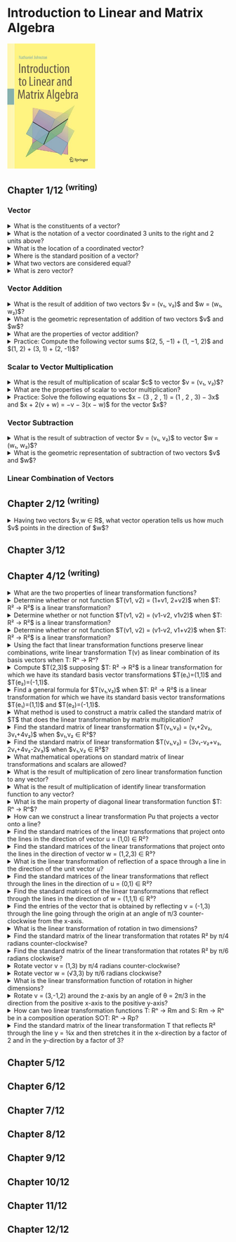 # Introduction to Linear and Matrix Algebra
<img src="../covers/9783030528119.jpg" width="200"/>

## Chapter 1/12 <sup>(writing)</sup>

### Vector

<details>
<summary>What is the constituents of a vector?</summary>

> A vector is an ordered list of numbers like $(3, 1)$.

> Origins:
> - Introduction to Linear and Matrix Algebra - Chapter 1
> - https://youtu.be/ea6p2eb7mTQ?feature=shared

> References:
---
</details>

<details>
<summary>What is the notation of a vector coordinated 3 units to the right and 2 units above?</summary>

> ```math
> v = (3, 2)
> ``````

> Origins:
> - Introduction to Linear and Matrix Algebra - Chapter 1
> - https://youtu.be/ea6p2eb7mTQ?feature=shared

> References:
---
</details>

<details>
<summary>What is the location of a coordinated vector?</summary>

> The coordinates or entries of a vector only tell us how far the vector
> stretches in the x- and y-directions; not where it is located.

> Origins:
> - Introduction to Linear and Matrix Algebra - Chapter 1
> - https://youtu.be/ea6p2eb7mTQ?feature=shared

> References:
---
</details>

<details>
<summary>Where is the standard position of a vector?</summary>

> We usually position vectors so their tail is located at the origin.

> Origins:
> - Introduction to Linear and Matrix Algebra - Chapter 1
> - https://youtu.be/ea6p2eb7mTQ?feature=shared

> References:
---
</details>

<details>
<summary>What two vectors are considered equal?</summary>

> Vectors having same length and direction are equal.

> Origins:
> - Introduction to Linear and Matrix Algebra - Chapter 1
> - https://youtu.be/ea6p2eb7mTQ?feature=shared

> References:
---
</details>

<details>
<summary>What is zero vector?</summary>

> $(0, 0)$ denoted by 0 arrowed.

> Origins:
> - Introduction to Linear and Matrix Algebra - Chapter 1
> - https://youtu.be/ea6p2eb7mTQ?feature=shared

> References:
---
</details>

### Vector Addition

<details>
<summary>What is the result of addition of two vectors $v = (v₁, v₂)$ and $w = (w₁, w₂)$?</summary>

> Sum vectors can be calculated by summing two vectors entry-wise.
>
> $v + w = (v₁ + w₁, v₂ + w₂)$

> Origins:
> - Introduction to Linear and Matrix Algebra - Chapter 1
> - https://youtu.be/ea6p2eb7mTQ?feature=shared

> References:
---
</details>

<details>
<summary>What is the geometric representation of addition of two vectors $v$ and $w$?</summary>

> If $v$ and $w$ are positioned so that the tail of $w$ is located at the same
> point as the head of $v$, then $v + w$ represents the total displacement
> accrued by following $v$ and then following $w$.
>
> If we instead work entirely with vectors in standard position, then $v + w$
> is the vector that points along the diagonal between sides $v$ and $w$ of a
> parallelogram.

> Origins:
> - Introduction to Linear and Matrix Algebra - Chapter 1
> - https://youtu.be/ea6p2eb7mTQ?feature=shared

> References:
---
</details>

<details>
<summary>What are the properties of vector addition?</summary>

> Suppose $v, w, x ∈ R^n$ are vectors. Then the following properties hold:
>
> - Commutativity: $v + w = w + v$
> - Associativity: $(v + w) + x = v + (w + x)$

> Origins:
> - Introduction to Linear and Matrix Algebra - Chapter 1

> References:
---
</details>

<details>
<summary>Practice: Compute the following vector sums $(2, 5, −1) + (1, −1, 2)$ and $(1, 2) + (3, 1) + (2, -1)$?</summary>

> **Solution:**
>
> 1. $(2, 5, −1) + (1, −1, 2) = (2 + 1, 5 − 1, −1 + 2) = (3, 4, 1)$
> 2. $(1, 2) + (3, 1) + (2, −1) = (1 + 3 + 2, 2 + 1 − 1) = (6, 2)$

> Origins:
> - Introduction to Linear and Matrix Algebra - Chapter 1

> References:
---
</details>

### Scalar to Vector Multiplication

<details>
<summary>What is the result of multiplication of scalar $c$ to vector $v = (v₁, v₂)$?</summary>

> Suppose $v = (v_1 , v_2 , ... , v_n) \in R^n$ is a vector and $c \in R$ is a
> scalar. Then their scalar multiplication, denoted by $cv$, is the vector:
>
> $cv = (cv_1 , cv_2 , cv_3 , ... , cv_n)$
>
> Scalar multiplication can be used to scale vectors, stretching them when
> multiplied to $c > 1$ and compressed when multiplied to $c < 1$ and $c > 0$.
>
> If $c = 0$ then $cv$ is the zero vector, all of whose entries are $0$, which we denote by $0$.
>
> Multiplication of a vector to a negative scalar changes the direction of it.
> If $c = −1$ then $cv$ is the vector whose entries are the negatives of $v$’s
> entries, which we denote by $−v$.

> Origins:
> - Introduction to Linear and Matrix Algebra - Chapter 1
> - https://youtu.be/ea6p2eb7mTQ?feature=shared

> References:
---
</details>

<details>
<summary>What are the properties of scalar to vector multiplication?</summary>

> Suppose $v, w \in R^n$ are vectors and $c, d \in R$ are scalars. Then the
> following properties hold:
>
> - $c(v + w) = cv + cw$
> - $(c + d)v = cv + dv$
> - $c(dv) = (cd)v$

> Origins:
> - Introduction to Linear and Matrix Algebra - Chapter 1

> References:
---
</details>

<details>
<summary>Practice: Solve the following equations $x − (3 , 2 , 1) = (1 , 2 , 3) − 3x$ and $x + 2(v + w) = −v − 3(x − w)$ for the vector $x$?</summary>

> **Solutions:**
>
> 1. $x − (3 , 2 , 1) = (1 , 2 , 3) − 3x$:
>
> $
> \begin{aligned}
> x − (3 , 2 , 1) &= (1 , 2 , 3) − 3x \\
> x &= (4 , 4 , 4) − 3x \\
> 4x &= (4 , 4 , 4) \\
> x &= (1 , 1 , 1)
> \end{aligned}
> $
>
> 2. $x + 2(v + w) = −v − 3(x − w)$:
>
> $
> \begin{aligned}
> x + 2(v + w) &= −v − 3(x − w) \\
> x + 2v + 2w &= −v − 3x + 3w \\
> 4x &= −3v + w \\
> x &= 41 (w − 3v)
> \end{aligned}
> $

> Origins:
> - Introduction to Linear and Matrix Algebra - Chapter 1

> References:
---
</details>

### Vector Subtraction

<details>
<summary>What is the result of subtraction of vector $v = (v₁, v₂)$ to vector $w = (w₁, w₂)$?</summary>

> Subtraction of these two vectors are geometrically a vector from the head of
> $w$ to the head of $v$.
>
> $v - w = (v₁ - w₁, v₂ - w₂)$

> Origins:
> - Introduction to Linear and Matrix Algebra - Chapter 1
> - https://youtu.be/ea6p2eb7mTQ?feature=shared

> References:
---
</details>

<details>
<summary>What is the geometric representation of subtraction of two vectors $v$ and $w$?</summary>

> $v − w$ is the vector pointing from the head of $w$ to the head of $v$ when
> $v$ and $w$ are in standard position.

> Origins:
> - Introduction to Linear and Matrix Algebra - Chapter 1

> References:
---
</details>

### Linear Combination of Vectors

## Chapter 2/12 <sup>(writing)</sup>

<details>
<summary>Having two vectors $v,w ∈ R$, what vector operation tells us how much $v$ points in the direction of $w$?</summary>

> dot product

> Origins:
> - Introduction to Linear and Matrix Algebra - Chapter 2

> References:
---
</details>

## Chapter 3/12
## Chapter 4/12 <sup>(writing)</sup>

<details>
<summary>What are the two properties of linear transformation functions?</summary>

> A linear transformation is a function $T: Rⁿ → Rⁿ$ that satisfies the following two properties:
>
> ```math
> T(v+w) = T(v) + T(w) for all vectors v,w ∈ Rⁿ
> T(cv) = cT(v) for all vectors v ∈ Rⁿ and all scalars c ∈ R
> ``````

> Origins:
> - Introduction to Linear and Matrix Algebra - Chapter 4

> References:
---
</details>

<details>
<summary>Determine whether or not function $T(v1, v2) = (1+v1, 2+v2)$ when $T: R² → R²$ is a linear transformation?</summary>

> This transformation is **not** linear.
> One way to see this is to notice that $2T(0,0) = 2(1,2) = (2,4)$
> But $T(2(0,0)) = T(0,0) = (1,2)$
> Since these are not the same, $T$ is not linear.

> Origins:
> - Introduction to Linear and Matrix Algebra - Chapter 4

> References:
---
</details>

<details>
<summary>Determine whether or not function $T(v1, v2) = (v1-v2, v1v2)$ when $T: R² → R²$ is a linear transformation?</summary>

> This transformation is **not** linear.
> One way to see this is to notice that $2T(1,1) = 2(0,1) = (0,2)$
> But $T(2(1,1)) = T(2,2) = (0,4)$
> Since these are not the same, $T$ is not linear.

> Origins:
> - Introduction to Linear and Matrix Algebra - Chapter 4

> References:
---
</details>

<details>
<summary>Determine whether or not function $T(v1, v2) = (v1-v2, v1+v2)$ when $T: R² → R²$ is a linear transformation?</summary>

> This transformation **is** linear.
> We can check the two defining properties of linear transformations.

> Origins:
> - Introduction to Linear and Matrix Algebra - Chapter 4

> References:
---
</details>

<details>
<summary>Using the fact that linear transformation functions preserve linear combinations, write linear transformation T(v) as linear combination of its basis vectors when T: Rⁿ → Rⁿ?</summary>

> ```math
> T(c₁v₁ + c₂v₂ + … + ckvk) = c₁T(v₁) + c₂T(v₂) + … + ckT(vk)
> for all v₁,v₂,…,vk ∈ Rⁿ and all c₁,c₂,…,ck ∈ R
> ``````
>
> So we have:
>
> ```math
> T(v) = T(v₁e₁+v₂e₂+…+vnen) = v₁T(e₁)+v₂T(e₂)+…+vnT(en)
> ``````

> Origins:
> - Introduction to Linear and Matrix Algebra - Chapter 4

> References:
---
</details>

<details>
<summary>Compute $T(2,3)$ supposing $T: R² → R²$ is a linear transformation for which we have its standard basis vector transformations $T(e₁)=(1,1)$ and $T(e₂)=(-1,1)$.</summary>

> If we know what $T$ does to the standard basis vectors, then we know everything about $T$.
>
> Since $(2,3) = 2e₁+3e₂$, we know that:
> $$T(2,3) = T(2e₁+3e₂) = 2T(e₁)+3T(e₂) = 2(1,1) + 3(-1,1) = (-1,5)$$

> Origins:
> - Introduction to Linear and Matrix Algebra - Chapter 4

> References:
---
</details>

<details>
<summary>Find a general formula for $T(v₁,v₂)$ when $T: R² → R²$ is a linear transformation for which we have its standard basis vector transformations $T(e₁)=(1,1)$ and $T(e₂)=(-1,1)$.</summary>

> ```math
> T(v₁,v₂) = T(v₁e₁+v₂e₂) = v₁T(e₁)+v₂T(e₂) = v₁(1,1)+v₂(-1,1) = (v₁-v₂,v₁+v₂)
> ``````

> Origins:
> - Introduction to Linear and Matrix Algebra - Chapter 4

> References:
---
</details>

<details>
<summary>What method is used to construct a matrix called the standard matrix of $T$ that does the linear transformation by matrix multiplication?</summary>

> A function $T: Rⁿ → Rⁿ$ is a linear transformation if and only if there exists a matrix $[T] ∈ Mm,n$ such that $T(v) = [T]v$ for all $v ∈ Rⁿ$ and it is
> $[T] = [T(e₁)|T(e₂)|…|T(en)]$

> Origins:
> - Introduction to Linear and Matrix Algebra - Chapter 4

> References:
---
</details>

<details>
<summary>Find the standard matrix of linear transformation $T(v₁,v₂) = (v₁+2v₂, 3v₁+4v₂)$ when $v₁,v₂ ∈ R²$?</summary>

> By computing $T(e₁)=(1,3)$ and $T(e₂)=(2,4)$ and placing these as columns into a matrix, in that order:
>
> ```math
> [T] = [(1,3) (2,4)]
> ``````

> Origins:
> - Introduction to Linear and Matrix Algebra - Chapter 4

> References:
---
</details>

<details>
<summary>Find the standard matrix of linear transformation $T(v₁,v₂) = (3v₁-v₂+v₃, 2v₁+4v₂-2v₃)$ when $v₁,v₂ ∈ R²$?</summary>

> We could explicitly compute $T(e₁), T(e₂)$, and $T(e₃)$ and place them as columns in a matrix, or we could simply place coefficients of $v₁, v₂$ and $v₃$ in the output of $T$, in order, in the rows of a matrix.
>
> ```math
> [T] = [(3,2) (-1,4) (1,-2)]
> ``````
>
> Notice that $T$ maps from $R³$ to $R²$, so $[T]$ is a $2x3$ matrix.

> Origins:
> - Introduction to Linear and Matrix Algebra - Chapter 4

> References:
---
</details>

<details>
<summary>What mathematical operations on standard matrix of linear transformations and scalars are allowed?</summary>

> add, subtract and multiply linear transformations by scalars, just like matrices.
>
> ```math
> (S+T)(v) = S(v)+T(v)
> (cT)(v) = cT(v)
> ``````

> Origins:
> - Introduction to Linear and Matrix Algebra - Chapter 4

> References:
---
</details>

<details>
<summary>What is the result of multiplication of zero linear transformation function to any vector?</summary>

> Zero:
>
> ```math
> Ov = 0
> ``````

> Origins:
> - Introduction to Linear and Matrix Algebra - Chapter 4

> References:
---
</details>

<details>
<summary>What is the result of multiplication of identify linear transformation function to any vector?</summary>

> The vector itself:
>
> ```math
> Iv = v
> ``````

> Origins:
> - Introduction to Linear and Matrix Algebra - Chapter 4

> References:
---
</details>

<details>
<summary>What is the main property of diagonal linear transformation function $T: Rⁿ → Rⁿ$?</summary>

> Diagonal matrix does not change the direction of the standard basis vectors, but just stretches them by certain amounts.
> This linear transformation is defined as:
>
> ```math
> T(v₁,v₂,…,vn) = (c₁v₁, c₂v₂, …, cnvn) which there exist scalars c₁,c₂,…,cn ∈ Rⁿ
> ```````
>
> The standard matrix of this linear transformation is:
>
> ```math
> [T] = [c₁e₁|c₂e₂|…|cnen] = [(c₁,0,…,0) (0,c₂,…,0) … (0,…,cn)]
> ``````

> Origins:
> - Introduction to Linear and Matrix Algebra - Chapter 4

> References:
---
</details>

<details>
<summary>How can we construct a linear transformation Pu that projects a vector onto a line?</summary>

> [Pu] = uuT

> Origins:
> - Introduction to Linear and Matrix Algebra - Chapter 4

> References:
---
</details>

<details>
<summary>Find the standard matrices of the linear transformations that project onto the lines in the direction of vector u = (1,0) ∈ R²?</summary>

> Since u is a unit vector, the standard matrix of Pu is simply:
> [Pu] = uuT = [(1,0)]\[1 0] = [(1,0) (0,)]
> [Pu]v = [(1,0) (0,0)]\[(v₁,v₂)] = [(v₁,0)]
> We can visualize this project as just squashing everything down onto the x-axis, [Pu]e₁ = e₁ and [Pu]e₂ = 0

> Origins:
> - Introduction to Linear and Matrix Algebra - Chapter 4

> References:
---
</details>

<details>
<summary>Find the standard matrices of the linear transformations that project onto the lines in the direction of vector w = (1,2,3) ∈ R³?</summary>

> Since w is not a unit vector, we have to first normalize it:
> ∥w∥ = √1²+2²+3² = √14
> u = w/∥w∥ = (1,2,3)/√14
> [Pu] = uuT = 1/√14 [(1,2,3)]\[1 2 3] = 1/14 [(1,2,3) (2,4,6) (3,6,9)]
> This linear transformation squishes all of R³ down onto the line in the direction of w.
> So [Pu]w = w in this example.

> Origins:
> - Introduction to Linear and Matrix Algebra - Chapter 4

> References:
---
</details>

<details>
<summary>What is the linear transformation of reflection of a space through a line in the direction of the unit vector u?</summary>

> [Fu] = 2uuT-I

> Origins:
> - Introduction to Linear and Matrix Algebra - Chapter 4

> References:
---
</details>

<details>
<summary>Find the standard matrices of the linear transformations that reflect through the lines in the direction of u = (0,1) ∈ R²?</summary>

> [Fu] = 2uuT-I = 2[(0,1)]\[0 1] - [(1,0) (0,1)] = [(-1,0) (0,1)]

> Origins:
> - Introduction to Linear and Matrix Algebra - Chapter 4

> References:
---
</details>

<details>
<summary>Find the standard matrices of the linear transformations that reflect through the lines in the direction of w = (1,1,1) ∈ R³?</summary>

> [Fu] = 2uuT-I = 2[(1,1,1)]\[1 1 1]/3 - [(1,0,0) (0,1,0) (0,0,1)] = ⅓[(-1,2,2) (2,-1,2) (2,2,-1)]
> [Fu]w = w

> Origins:
> - Introduction to Linear and Matrix Algebra - Chapter 4

> References:
---
</details>

<details>
<summary>Find the entries of the vector that is obtained by reflecting v = (-1,3) through the line going through the origin at an angle of π/3 counter-clockwise from the x-axis.</summary>

> First compute [Fu]:
> u = (cos(π/3), sin(π/3)) = (1,√3)/2
> [Fu] = 2uuT - I = ½[(1 √3)]\[1 √3] - [(1,0) (0,1)] = ½[(-1,√3) (√3,1)]
> [Fu]v = [Fu]\[(-1,3)]

> Origins:
> - Introduction to Linear and Matrix Algebra - Chapter 4

> References:
---
</details>

<details>
<summary>What is the linear transformation of rotation in two dimensions?</summary>

> [Rθ] = Rθ(e₁)|Rθ(e₂)] = [(cos(θ),sin(θ)) (-sin(θ),cos(θ))]

> Origins:
> - Introduction to Linear and Matrix Algebra - Chapter 4

> References:
---
</details>

<details>
<summary>Find the standard matrix of the linear transformation that rotates R² by π/4 radians counter-clockwise?</summary>

> [R^π/4]

> Origins:
> - Introduction to Linear and Matrix Algebra - Chapter 4

> References:
---
</details>

<details>
<summary>Find the standard matrix of the linear transformation that rotates R² by π/6 radians clockwise?</summary>

> [R^-π/6]

> Origins:
> - Introduction to Linear and Matrix Algebra - Chapter 4

> References:
---
</details>

<details>
<summary>Rotate vector v = (1,3) by π/4 radians counter-clockwise?</summary>

> [R^π/4]

> Origins:
> - Introduction to Linear and Matrix Algebra - Chapter 4

> References:
---
</details>

<details>
<summary>Rotate vector w = (√3,3) by π/6 radians clockwise?</summary>

> [R^-π/6]

> Origins:
> - Introduction to Linear and Matrix Algebra - Chapter 4

> References:
---
</details>

<details>
<summary>What is the linear transformation function of rotation in higher dimensions?</summary>

> [R^θ\_yz] = [R^θ\_yz(e₁)|R^θ\_yz(e₂)|R^θ\_yz(e₃)] = [(1,0,0) (0,cos(θ),sin(θ)) (0,-sin(θ),cos(θ))]

> Origins:
> - Introduction to Linear and Matrix Algebra - Chapter 4

> References:
---
</details>

<details>
<summary>Rotate v = (3,-1,2) around the z-axis by an angle of θ = 2π/3 in the direction from the positive x-axis to the positive y-axis?</summary>

> Since the goal is to compute R^2π/3\_xy(v), we start by constructing standard matrix of R^2π/3\_xy:
> [R^2π/3\_xy] = [(cos(2π/3),sin(2π/3),0) (-sin(2π/3),cos(2π/3),0) (0,0,1)]
> [R^2π/3\_xy]v = solve it

> Origins:
> - Introduction to Linear and Matrix Algebra - Chapter 4

> References:
---
</details>

<details>
<summary>How can two linear transformation functions T: Rⁿ → Rm and S: Rm → Rⁿ  be in a composition operation S○T: Rⁿ → Rp?</summary>

> (S○T)(v) = S(T(v)) for all v ∈ Rⁿ
> [S○T] = [S]\[T]

> Origins:
> - Introduction to Linear and Matrix Algebra - Chapter 4

> References:
---
</details>

<details>
<summary>Find the standard matrix of the linear transformation T that reflects R² through the line y = ¾x and then stretches it in the x-direction by a factor of 2 and in the y-direction by a factor of 3?</summary>

> Compute the two standard matrices individually and then multiply them together:
> A unit vector on the line y = ¾x is u = (⅗,⅘), and the reflection Fu has standard matrix:
> [Fu] = 2[(⅗,⅘)]\[⅗ ⅘] - [(1,0) (0,1)]
> The diagonal stretch D has standard matrix:
> [D] = [(2,0) (0,3)]
> The standard matrix of the composite linear transformation T = D○Fu is thus the product of these two individual standard matrices:
> [T] = [D]\[Fu]

> Origins:
> - Introduction to Linear and Matrix Algebra - Chapter 4

> References:
---
</details>

## Chapter 5/12
## Chapter 6/12
## Chapter 7/12
## Chapter 8/12
## Chapter 9/12
## Chapter 10/12
## Chapter 11/12
## Chapter 12/12
